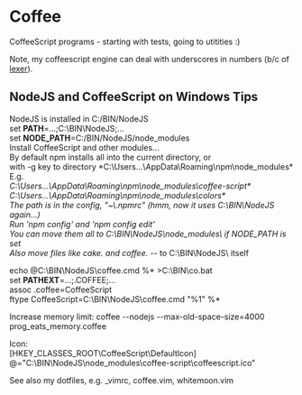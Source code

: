 # Coffee
CoffeeScript programs - starting with tests, going to utitities :)

Note, my coffeescript engine can deal with underscores in numbers (b/c of [lexer](https://github.com/georgiy-pruss/CoffeeScriptToo/blob/master/lib/coffee-script)).

## NodeJS and CoffeeScript on Windows Tips

NodeJS is installed in C:/BIN/NodeJS  
set **PATH**=...;C:\BIN\NodeJS;...  
set **NODE_PATH**=C:/BIN/NodeJS/node_modules  
Install CoffeeScript and other modules...  
By default npm installs all into the current directory, or  
with -g key to directory *C:\Users\...\AppData\Roaming\npm\node_modules\* E.g.  
*C:\Users\...\AppData\Roaming\npm\node_modules\coffee-script\*  
*C:\Users\...\AppData\Roaming\npm\\node_modules\colors\*  
The path is in the config, "~\\.npmrc" (hmm, now it uses C:\BIN\NodeJS again...)  
Run 'npm config' and 'npm config edit'  
You can move them all to C:\BIN\NodeJS\node_modules\ if NODE_PATH is set  
Also move files like cake.* and coffee.* -- to C:\BIN\NodeJS\ itself   

echo @C:\BIN\NodeJS\coffee.cmd %* >C:\BIN\co.bat  
set **PATHEXT**=...;.COFFEE;...  
assoc .coffee=CoffeeScript  
ftype CoffeeScript=C:\BIN\NodeJS\coffee.cmd "%1" %*  

Increase memory limit:
coffee --nodejs --max-old-space-size=4000 prog_eats_memory.coffee

Icon:  
[HKEY_CLASSES_ROOT\CoffeeScript\DefaultIcon]  
@="C:\\BIN\\NodeJS\\node_modules\\coffee-script\\coffeescript.ico"  

See also my dotfiles, e.g. _vimrc, coffee.vim, whitemoon.vim
